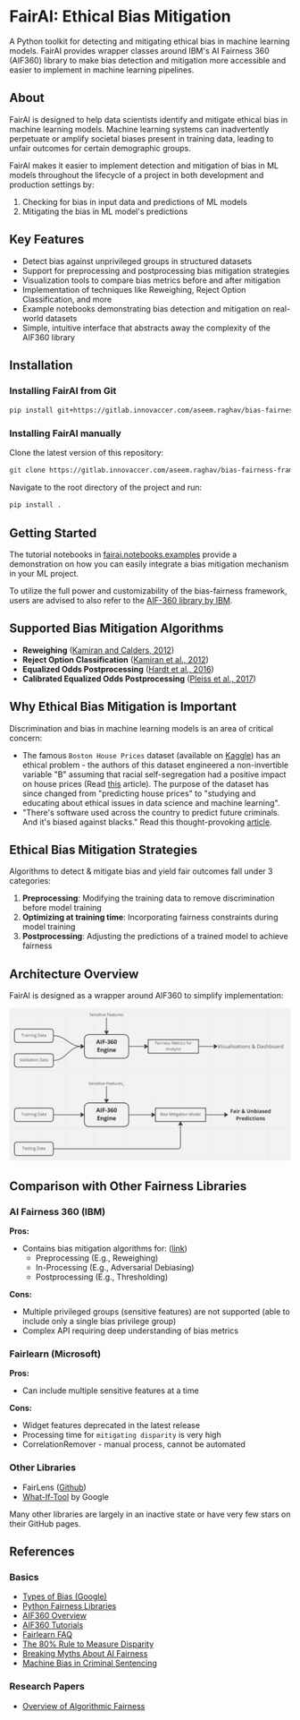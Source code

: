 # FairAI: Ethical Bias Mitigation

A Python toolkit for detecting and mitigating ethical bias in machine learning models. FairAI provides wrapper classes around IBM's AI Fairness 360 (AIF360) library to make bias detection and mitigation more accessible and easier to implement in machine learning pipelines.

## About

FairAI is designed to help data scientists identify and mitigate ethical bias in machine learning models. Machine learning systems can inadvertently perpetuate or amplify societal biases present in training data, leading to unfair outcomes for certain demographic groups.

FairAI makes it easier to implement detection and mitigation of bias in ML models throughout the lifecycle of a project in both development and production settings by:

1. Checking for bias in input data and predictions of ML models
2. Mitigating the bias in ML model's predictions

## Key Features

* Detect bias against unprivileged groups in structured datasets
* Support for preprocessing and postprocessing bias mitigation strategies
* Visualization tools to compare bias metrics before and after mitigation
* Implementation of techniques like Reweighing, Reject Option Classification, and more
* Example notebooks demonstrating bias detection and mitigation on real-world datasets
* Simple, intuitive interface that abstracts away the complexity of the AIF360 library

## Installation

### Installing FairAI from Git

```bash
pip install git+https://gitlab.innovaccer.com/aseem.raghav/bias-fairness-framework.git
```

### Installing FairAI manually

Clone the latest version of this repository:

```bash
git clone https://gitlab.innovaccer.com/aseem.raghav/bias-fairness-framework.git
```

Navigate to the root directory of the project and run:

```bash
pip install .
```

## Getting Started

The tutorial notebooks in [fairai.notebooks.examples](https://github.com/A-Raghav/Ethical-Bias-Mitigation/tree/main/notebooks/examples) provide a demonstration on how you can easily integrate a bias mitigation mechanism in your ML project.

To utilize the full power and customizability of the bias-fairness framework, users are advised to also refer to the [AIF-360 library by IBM](https://github.com/Trusted-AI/AIF360).

## Supported Bias Mitigation Algorithms

* **Reweighing** ([Kamiran and Calders, 2012](http://doi.org/10.1007/s10115-011-0463-8))
* **Reject Option Classification** ([Kamiran et al., 2012](https://doi.org/10.1109/ICDM.2012.45))
* **Equalized Odds Postprocessing** ([Hardt et al., 2016](https://papers.nips.cc/paper/6374-equality-of-opportunity-in-supervised-learning))
* **Calibrated Equalized Odds Postprocessing** ([Pleiss et al., 2017](https://papers.nips.cc/paper/7151-on-fairness-and-calibration))

## Why Ethical Bias Mitigation is Important

Discrimination and bias in machine learning models is an area of critical concern:

* The famous `Boston House Prices` dataset (available on [Kaggle](https://www.kaggle.com/datasets/vikrishnan/boston-house-prices)) has an ethical problem - the authors of this dataset engineered a non-invertible variable "B" assuming that racial self-segregation had a positive impact on house prices (Read [this](https://medium.com/@docintangible/racist-data-destruction-113e3eff54a8) article). The purpose of the dataset has since changed from "predicting house prices" to "studying and educating about ethical issues in data science and machine learning".
* "There's software used across the country to predict future criminals. And it's biased against blacks." Read this thought-provoking [article](https://www.propublica.org/article/machine-bias-risk-assessments-in-criminal-sentencing).

## Ethical Bias Mitigation Strategies

Algorithms to detect & mitigate bias and yield fair outcomes fall under 3 categories:

1. **Preprocessing**: Modifying the training data to remove discrimination before model training
2. **Optimizing at training time**: Incorporating fairness constraints during model training
3. **Postprocessing**: Adjusting the predictions of a trained model to achieve fairness

## Architecture Overview

FairAI is designed as a wrapper around AIF360 to simplify implementation:

![Bias & Fairness Framework](./screenshot-1.png)

## Comparison with Other Fairness Libraries

### AI Fairness 360 (IBM)

**Pros:**
* Contains bias mitigation algorithms for: ([link](https://github.com/Trusted-AI/AIF360))  
  * Preprocessing (E.g., Reweighing)  
  * In-Processing (E.g., Adversarial Debiasing)  
  * Postprocessing (E.g., Thresholding)

**Cons:**
* Multiple privileged groups (sensitive features) are not supported (able to include only a single bias privilege group)
* Complex API requiring deep understanding of bias metrics

### Fairlearn (Microsoft)

**Pros:**
* Can include multiple sensitive features at a time

**Cons:**
* Widget features deprecated in the latest release  
* Processing time for `mitigating disparity` is very high  
* CorrelationRemover - manual process, cannot be automated

### Other Libraries
* FairLens ([Github](https://github.com/synthesized-io/fairlens))
* [What-If-Tool](https://pair-code.github.io/what-if-tool/) by Google

Many other libraries are largely in an inactive state or have very few stars on their GitHub pages.

## References

### Basics
* [Types of Bias (Google)](https://developers.google.com/machine-learning/crash-course/fairness/types-of-bias)
* [Python Fairness Libraries](https://techairesearch.com/most-essential-python-fairness-libraries-every-data-scientist-should-know/)
* [AIF360 Overview](https://aif360.mybluemix.net/)
* [AIF360 Tutorials](https://aif360.mybluemix.net/resources#tutorials)
* [Fairlearn FAQ](https://fairlearn.org/v0.6.2/faq.html)
* [The 80% Rule to Measure Disparity](https://www.giskard.ai/knowledge/how-to-test-ml-models-5-the-80-rule-to-measure-disparity)
* [Breaking Myths About AI Fairness](https://towardsdatascience.com/tutorial-breaking-myths-about-ai-fairness-the-case-of-biased-automated-recruitment-9ee9b2ecc3a)
* [Machine Bias in Criminal Sentencing](https://www.propublica.org/article/machine-bias-risk-assessments-in-criminal-sentencing)

### Research Papers
* [Overview of Algorithmic Fairness](https://www.mdpi.com/2078-2489/13/5/237?type=check_update&version=1)